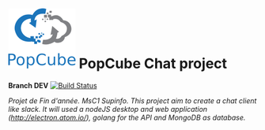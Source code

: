 # ![alt tag](images/logo.png)  PopCube Chat project

**Branch DEV** [![Build Status](https://travis-ci.com/titouanfreville/PopCube.svg?token=pQ5JuFHLtUEwNb123zaH&branch=development)](https://travis-ci.com/titouanfreville/PopCube)

*Projet de Fin d'année. MsC1 Supinfo.  This project aim to create a chat client like slack. It will used a nodeJS desktop and web application (http://electron.atom.io/), golang for the API and MongoDB as database.*
